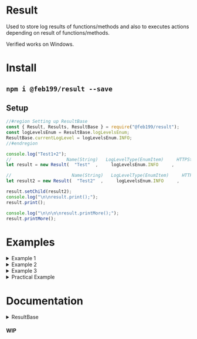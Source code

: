 # Result
Used to store log results of functions/methods and also to executes actions depending on result of functions/methods.

Verified works on Windows.

# Install
## `npm i @feb199/result --save`

## Setup
```js
//#region Setting up ResultBase
const { Result, Results, ResultBase } = require("@feb199/result");
const logLevelsEnum = ResultBase.logLevelsEnum;
ResultBase.currentLogLevel = logLevelsEnum.INFO;
//#endregion

console.log("Test1+2");
//                     Name(String)   LogLevelType(EnumItem)     HTTPStatusCode(Number)   action(Number)         Message(String)          value(Any)
let result = new Result(  "Test"  ,     logLevelsEnum.INFO     ,           200           ,       1       , "Test completed successfully", [0, 1, 7, 3]);

//                       Name(String)   LogLevelType(EnumItem)     HTTPStatusCode(Number)   action(Number)         Message(String)
let result2 = new Result(  "Test2"  ,     logLevelsEnum.INFO     ,           400           ,       0       , "Test2 failed: user error");

result.setChild(result2);
console.log("\n\nresult.print();");
result.print();

console.log("\n\n\n\nresult.printMore();");
result.printMore();
```

# Examples

<details><summary>Example 1</summary>

```js
console.log("\n\n\n\n\nTest3+4");


let result4 = new Result("Test4", logLevelsEnum.INFO, 200, 1, "Test4 completed successfully", [0, 1, 7, 3]);

result4.setParent(new Result("Test3", logLevelsEnum.INFO, 400, 0, "Test3 failed: user error"));

console.log("\n\nresult4.print();");
result4.print();

console.log("\n\n\n\nresult4.printMore();");
result4.printMore();

console.log("\n\n\n\nresult4.printMore(2);");
result4.printMore(2);
```
</details>

<details><summary>Example 2</summary>

```js
console.log("\n\n\n\n\nTest5+6+7+8");


let result5 = new Result("Test5", logLevelsEnum.INFO, 204, 1, "Test5 completed successfully")

result5.setChild(new Results("Test6", 200, 1, [
    new Result("Test7", logLevelsEnum.INFO, 400, 0, "Test7 failed: user error"),
    new Result("Test8", logLevelsEnum.INFO, 200, 1, "Test7 completed successfully", "Returned Text")
]));

console.log("\n\nresult5.print();");
result5.print();

console.log("\n\n\n\nresult5.printMore();");
result5.printMore();
```
</details>

<details><summary>Example 3</summary>

```js
console.log("\n\n\n\n\nTest9+10+testFunct*3");


function testFunct(testVar = null) {
    if(testVar === false) return new Result("Test10: testFunct", logLevelsEnum.WARN, 503, 0, "testVar is false");
    if(testVar === null) return new Result("Test10: testFunct", logLevelsEnum.WARN, 500, 0, "testVar is set to an incorrect value");
    return new Result("Test10: testFunct", logLevelsEnum.WARN, 200, 1, "testVar is set to a correct value");
}

let result9 = new Result("Test9", logLevelsEnum.INFO, 204, 1, "Test5 completed successfully")

let testFunctResults = [
    testFunct(),
    testFunct(false)
]
testFunctResults.push(testFunct(true));
result9.setChild(new Results("Test10", 204, 1, testFunctResults));


console.log("\n\nresult9.print();");
result9.print();

console.log("\n\n\n\nresult9.printMore();");
result9.printMore();
```
</details>

<details><summary>Practical Example</summary>

```js
console.log("\n\n\n\n\nPractical Example:");

var numOfDice = 2;
var total = null;

function setTotalVar(inputTotal) {
    inputTotal = Number(inputTotal);
    if(isNaN(inputTotal)) return new Result("Main: setTotal", logLevelsEnum.INFO, 400, 0, "Need a number");
    if(inputTotal < numOfDice || inputTotal > numOfDice * 6) return new Result("Main: setTotal", logLevelsEnum.INFO, 400, 0, "Cannot set less than numOfDice or set higher than possible (numOfDice * 6)");
    total = inputTotal;
    return new Result("Main: setTotal", logLevelsEnum.DEBUG, 204, 1, `Set 'total' to ${inputTotal}`);
}

function totalVarCallback(totalInput) {
    let result;
    result = setTotalVar(totalInput);

    if(result.action) {
        return result.setParent(new Result("Main - total - totalCallback", logLevelsEnum.DEBUG, 204, 1, "Main totalCallback success"));
    } else {
        return result.setParent(new Result("Main - total - totalCallback", logLevelsEnum.INFO, 400, 0, "Main totalCallback failed - believed to be client error"));
    }
}

let resultMain = new Result("Main", logLevelsEnum.INFO, 204, 1, "Main executed successfully");
resultMain.setChild(totalVarCallback(5));

ResultBase.currentLogLevel = logLevelsEnum.INFO;
console.log("\n\n\nResultBase.currentLogLevel = logLevelsEnum.INFO;\nresultMain.printMore();");
resultMain.printMore();

ResultBase.currentLogLevel = logLevelsEnum.TRACE;
console.log("\n\n\nResultBase.currentLogLevel = logLevelsEnum.TRACE;\nresultMain.printMore();");
resultMain.printMore();
```
</details>

# Documentation

<details><summary>ResultBase</summary>

## `.name, .type, .code, .action` Variable

Name of `this`<br>
`.name` (Variable)<br>
Type `String`

Type of `this`<br>
`.type` (Variable)<br>
Type `EnumItem`

Code of `this`<br>
`.code` (Variable)<br>
Type `Number`

Action of `this`<br>
`.action` (Variable)<br>
Type `Number`
<br><br><br>

## `.currentLogLevel, .logLevelsEnum` Static Variable

`(ResultBase)` = `ResultBase` or `Result` or `Results

(Static Variable) currentLogLevel of `ResultBase`<br>
`(ResultBase).currentLogLevel`<br>
Type `EnumItem`

(Static Variable) logLevelsEnum of `ResultBase`<br>
`(ResultBase).logLevelsEnum`<br>
Type `Enum`
<br><br><br>

## `isResult()` Method

Checks if provided result in an instance of ResultBase, dosent check if(type <= currentLogLevel)<br>
`isResult(result)` (Method)<br>
Param `result` = `ResultBase`<br>
Returns `Boolean`
<br><br><br>

## `.child, setChild(), clearChild()` (Getter, Method, Method)

Gets child of this result, dosent check if(type <= currentLogLevel)<br>
`.child` (Getter)<br>
Returns `ResultBase`

Sets child of `this` to param `result`, dosent check if(type <= currentLogLevel)<br>
`.setChild(result, skipParentAssign?)` (Method)<br>
Param `result` = `ResultBase`<br>
Param `skipParentAssign` = `Boolean?`<br>
Returns `ResultBase`

Clears child of `this`, dosent check if(type <= currentLogLevel)<br>
`.clearChild(childAllreadyCleared?)` (Method)<br>
Param `childAllreadyCleared` = `Boolean?`<br>
Returns `Boolean`
<br><br><br>

## `.parent, setParent(), clearParent()` (Getter, Method, Method)

Gets parent of this result, dosent check if(type <= currentLogLevel)<br>
`.parent` (Getter)<br>
Returns `ResultBase`

Sets parent of `this` to param `result`, dosent check if(type <= currentLogLevel)<br>
`.setParent(result, skipChildAssign?)` (Method)<br>
Param `result` = `ResultBase`<br>
Param `skipChildAssign` = `Boolean?`<br>
Returns `ResultBase`

Clears parent of `this`, dosent check if(type <= currentLogLevel)<br>
`.clearParent(parentAllreadyCleared?)` (Method)<br>
Param `parentAllreadyCleared` = `Boolean?`<br>
Returns `Boolean`
<br><br><br>

## `.firstParent, .lastChild` Getter

Gets first parent of this result's whole chain, dosent check if(type <= currentLogLevel)<br>
`.firstParent` (Getter)<br>
Returns `ResultBase`

Gets last child of this result's whole chain, dosent check if(type <= currentLogLevel)<br>
`.lastChild` (Getter)<br>
Returns `ResultBase`
<br><br><br>

## `.getAll()` Method

Gets a custom amount of results(type <= currentLogLevel)<br>
`.getAll(mode?, toIndex?, collapseMultiResults?, flattenMultiResults?)` (Method)<br>
Param `mode` = `Number?` - `0` = Get all from first parent to last child, `1` = Progress from last child to first parent.<br>
Param `toIndex` = `Number?`<br>
Param `collapseMultiResults` = `Boolean?`<br>
Param `flattenMultiResults` = `Boolean?`<br>
Returns `ResultBase`
<br><br><br>

## `.print(), .printMore()` Method

Prints this properties, dosent check if(type <= currentLogLevel)<br>
`.print(onlyName?)` (Method)<br>
Param `onlyName` = `String?`<br>
Returns `Boolean`

Print all results(type <= currentLogLevel)<br>
`.printMore(mode?, numToProgress?, collapseMultiResults?)` (Method)<br>
Param `mode` = `Number?` - `0` = Progress from current to last child, `1` = Progress from current to first parent, `2` = Progress from first parent to last child, `3` = Progress from last child to first parent.<br>
Param `numToProgress` = `Number?`<br>
Param `collapseMultiResults` = `Boolean?`<br>
Returns `Boolean`
<br><br><br>

## `.belowCurrentLogLevel()` Method

Checks whether or not (this.type is <= ResultBase.currentLogLevel)<br>
`.belowCurrentLogLevel()` (Method)<br>
Returns `Boolean`
<br><br><br>

## `.localEventHandler, .globalEventHandler` ((Setter, Getter), (Setter, Getter))

Get the eventEmmitter that handles events.<br>
(Emits: print(String), clear()), localEventHandler overrides static globalEventHandler.<br>
`.localEventHandler()` (Getter)<br>
Returns `EventEmitter?`

Set the eventEmmitter that handles events.<br>
(Emits: print(String), clear()), localEventHandler overrides static globalEventHandler.<br>
`.localEventHandler(EventHandler)` (Setter)<br>
Param `EventHandler` = `EventEmitter`<br>
Returns `Boolean`

<br>

Get the eventEmmitter that handles events.<br>
(Emits: print(String), clear()).<br>
`.globalEventHandler()` (Getter)<br>
Returns `EventEmitter?`

Set the eventEmmitter that handles events.<br>
(Emits: print(String), clear()).<br>
`.globalEventHandler(EventHandler)` (Setter)<br>
Param `EventHandler` = `EventEmitter`<br>
Returns `Boolean`
</details>


#### WIP